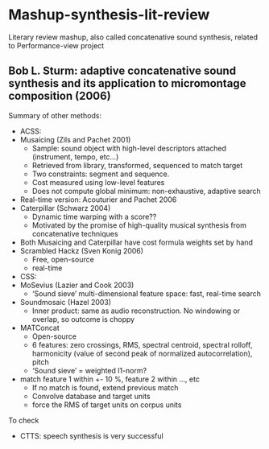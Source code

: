 # Mashup-synthesis-lit-review
Literary review mashup, also called concatenative sound synthesis, related to Performance-view project

## Bob L. Sturm: adaptive concatenative sound synthesis and its application to micromontage composition (2006)
Summary of other methods:
- ACSS: 
- Musaicing (Zils and Pachet 2001)
  - Sample: sound object with high-level descriptors attached (instrument, tempo, etc…)
  - Retrieved from library, transformed, sequenced to match target
  - Two constraints: segment and sequence. 
  - Cost measured using low-level features
  - Does not compute global minimum: non-exhaustive, adaptive search
- Real-time version: Acouturier and Pachet 2006
- Caterpillar (Schwarz 2004)
  - Dynamic time warping with a score??
  - Motivated by the promise of high-quality musical synthesis from concatenative techniques
- Both Musaicing and Caterpillar have cost formula weights set by hand
- Scrambled Hackz (Sven Konig 2006)
  - Free, open-source
  - real-time
- CSS: 
- MoSevius (Lazier and Cook 2003)
  - ‘Sound sieve’ multi-dimensional feature space: fast, real-time search
- Soundmosaic (Hazel 2003)
  - Inner product: same as audio reconstruction. No windowing or overlap, so outcome is choppy
- MATConcat
  - Open-source
  - 6 features: zero crossings, RMS, spectral centroid, spectral rolloff, harmonicity (value of second peak of normalized autocorrelation), pitch
  - ‘Sound sieve’ = weighted l1-norm?
- match feature 1 within +- 10 %, feature 2 within …, etc
  - If no match is found, extend previous match
  - Convolve database and target units
  - force the RMS of target units on corpus units

To check
- CTTS: speech synthesis is very successful


